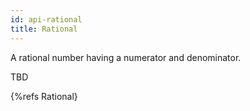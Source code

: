 ```yaml
---
id: api-rational
title: Rational
---
```


A rational number having a numerator and denominator.

TBD

{%refs Rational}
